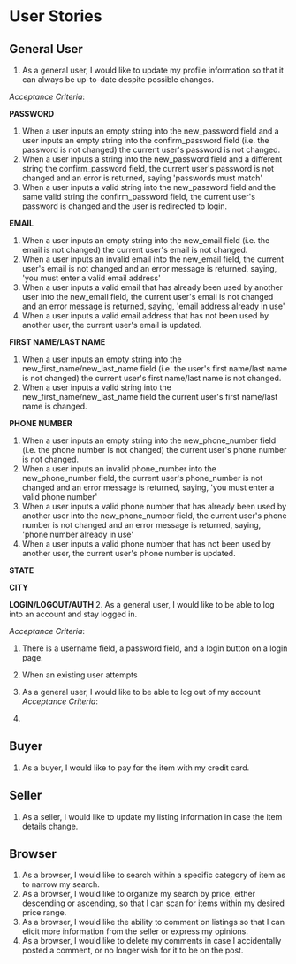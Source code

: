 # User Stories

## General User
1. As a general user, I would like to update my profile information so that it can always be up-to-date despite possible changes.

*Acceptance Criteria*:

**PASSWORD**
1. When a user inputs an empty string into the new_password field and a user inputs an empty string into the confirm_password field (i.e. the password is not changed) the current user's password is not changed.
2. When a user inputs a string into the new_password field and a different string the confirm_password field, the current user's password is not changed and an error is returned, saying 'passwords must match'
3. When a user inputs a valid string into the new_password field and the same valid string the confirm_password field, the current user's password is changed and the user is redirected to login.

**EMAIL**
1. When a user inputs an empty string into the new_email field (i.e. the email is not changed) the current user's email is not changed.
2. When a user inputs an invalid email into the new_email field, the current user's email is not changed and an error message is returned, saying, 'you must enter a valid email address'
3. When a user inputs a valid email that has already been used by another user into the new_email field, the current user's email is not changed and an error message is returned, saying, 'email address already in use'
4. When a user inputs a valid email address that has not been used by another user, the current user's email is updated.

**FIRST NAME/LAST NAME**
1. When a user inputs an empty string into the new_first_name/new_last_name field (i.e. the user's first name/last name is not changed) the current user's first name/last name is not changed.
2. When a user inputs a valid string into the new_first_name/new_last_name field the current user's first name/last name is changed.

**PHONE NUMBER**
1. When a user inputs an empty string into the new_phone_number field (i.e. the phone number is not changed) the current user's phone number is not changed.
2. When a user inputs an invalid phone_number into the new_phone_number field, the current user's phone_number is not changed and an error message is returned, saying, 'you must enter a valid phone number'
3. When a user inputs a valid phone number that has already been used by another user into the new_phone_number field, the current user's phone number is not changed and an error message is returned, saying, 'phone number already in use'
4. When a user inputs a valid phone number that has not been used by another user, the current user's phone number is updated.

**STATE**

**CITY**

**LOGIN/LOGOUT/AUTH**
2. As a general user, I would like to be able to log into an account and stay logged in.

*Acceptance Criteria*:
1. There is a username field, a password field, and a login button on a login page.
2. When an existing user attempts 

3. As a general user, I would like to be able to log out of my account
*Acceptance Criteria*:
1. 


## Buyer
1. As a buyer, I would like to pay for the item with my credit card.

## Seller
1. As a seller, I would like to update my listing information in case the item details change.

## Browser
1. As a browser, I would like to search within a specific category of item as to narrow my search.
2. As a browser, I would like to organize my search by price, either descending or ascending, so that I can scan for items within my desired price range.
3. As a browser, I would like the ability to comment on listings so that I can elicit more information from the seller or express my opinions.
4. As a browser, I would like to delete my comments in case I accidentally posted a comment, or no longer wish for it to be on the post.
